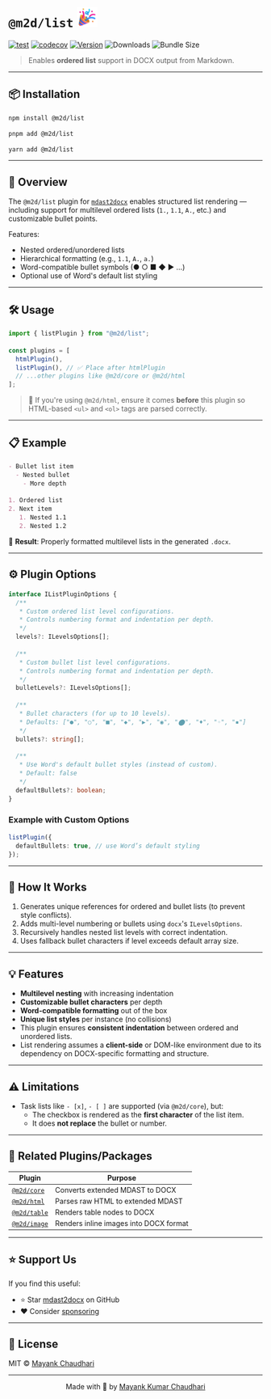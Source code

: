 # `@m2d/list` <img src="https://raw.githubusercontent.com/mayank1513/mayank1513/main/popper.png" height="40"/>

[![test](https://github.com/md2docx/list/actions/workflows/test.yml/badge.svg)](https://github.com/md2docx/list/actions/workflows/test.yml) [![codecov](https://codecov.io/gh/md2docx/list/graph/badge.svg)](https://codecov.io/gh/md2docx/list) [![Version](https://img.shields.io/npm/v/@m2d/list?color=green)](https://www.npmjs.com/package/@m2d/list) ![Downloads](https://img.shields.io/npm/d18m/@m2d/list) ![Bundle Size](https://img.shields.io/bundlephobia/minzip/@m2d/list)

> Enables **ordered list** support in DOCX output from Markdown.

---

## 📦 Installation

```bash
npm install @m2d/list
```

```bash
pnpm add @m2d/list
```

```bash
yarn add @m2d/list
```

---

## 🚀 Overview

The `@m2d/list` plugin for [`mdast2docx`](https://github.com/mayankchaudhari/mdast2docx) enables structured list rendering — including support for multilevel ordered lists (`1.`, `1.1`, `A.`, etc.) and customizable bullet points.

Features:

- Nested ordered/unordered lists
- Hierarchical formatting (e.g., `1.1`, `A.`, `a.`)
- Word-compatible bullet symbols (● ○ ■ ◆ ▶ …)
- Optional use of Word's default list styling

---

## 🛠️ Usage

```ts
import { listPlugin } from "@m2d/list";

const plugins = [
  htmlPlugin(),
  listPlugin(), // ✅ Place after htmlPlugin
  // ...other plugins like @m2d/core or @m2d/html
];
```

> 🧠 If you're using `@m2d/html`, ensure it comes **before** this plugin so HTML-based `<ul>` and `<ol>` tags are parsed correctly.

---

## 📋 Example

```md
- Bullet list item
  - Nested bullet
    - More depth

1. Ordered list
2. Next item
   1. Nested 1.1
   2. Nested 1.2
```

🧾 **Result**: Properly formatted multilevel lists in the generated `.docx`.

---

## ⚙️ Plugin Options

```ts
interface IListPluginOptions {
  /**
   * Custom ordered list level configurations.
   * Controls numbering format and indentation per depth.
   */
  levels?: ILevelsOptions[];

  /**
   * Custom bullet list level configurations.
   * Controls numbering format and indentation per depth.
   */
  bulletLevels?: ILevelsOptions[];

  /**
   * Bullet characters (for up to 10 levels).
   * Defaults: ["●", "○", "■", "◆", "▶", "◉", "⬤", "♦", "◦", "▪"]
   */
  bullets?: string[];

  /**
   * Use Word's default bullet styles (instead of custom).
   * Default: false
   */
  defaultBullets?: boolean;
}
```

### Example with Custom Options

```ts
listPlugin({
  defaultBullets: true, // use Word’s default styling
});
```

---

## 🧠 How It Works

1. Generates unique references for ordered and bullet lists (to prevent style conflicts).
2. Adds multi-level numbering or bullets using `docx`'s `ILevelsOptions`.
3. Recursively handles nested list levels with correct indentation.
4. Uses fallback bullet characters if level exceeds default array size.

---

## 💡 Features

- **Multilevel nesting** with increasing indentation
- **Customizable bullet characters** per depth
- **Word-compatible formatting** out of the box
- **Unique list styles** per instance (no collisions)
- This plugin ensures **consistent indentation** between ordered and unordered lists.
- List rendering assumes a **client-side** or DOM-like environment due to its dependency on DOCX-specific formatting and structure.

---

## **⚠️ Limitations**

- Task lists like `- [x]`, `- [ ]` are supported (via `@m2d/core`), but:
  - The checkbox is rendered as the **first character** of the list item.
  - It does **not replace** the bullet or number.

---

## 🔌 Related Plugins/Packages

| Plugin                                               | Purpose                                |
| ---------------------------------------------------- | -------------------------------------- |
| [`@m2d/core`](https://npmjs.com/package/@m2d/core)   | Converts extended MDAST to DOCX        |
| [`@m2d/html`](https://npmjs.com/package/@m2d/html)   | Parses raw HTML to extended MDAST      |
| [`@m2d/table`](https://npmjs.com/package/@m2d/table) | Renders table nodes to DOCX            |
| [`@m2d/image`](https://npmjs.com/package/@m2d/image) | Renders inline images into DOCX format |

---

## ⭐ Support Us

If you find this useful:

- ⭐ Star [mdast2docx](https://github.com/tiny-md/mdast2docx) on GitHub
- ❤️ Consider [sponsoring](https://github.com/sponsors/mayank1513)

---

## 🧾 License

MIT © [Mayank Chaudhari](https://github.com/mayankchaudhari)

---

<p align="center">Made with 💖 by <a href="https://mayank-chaudhari.vercel.app" target="_blank">Mayank Kumar Chaudhari</a></p>

